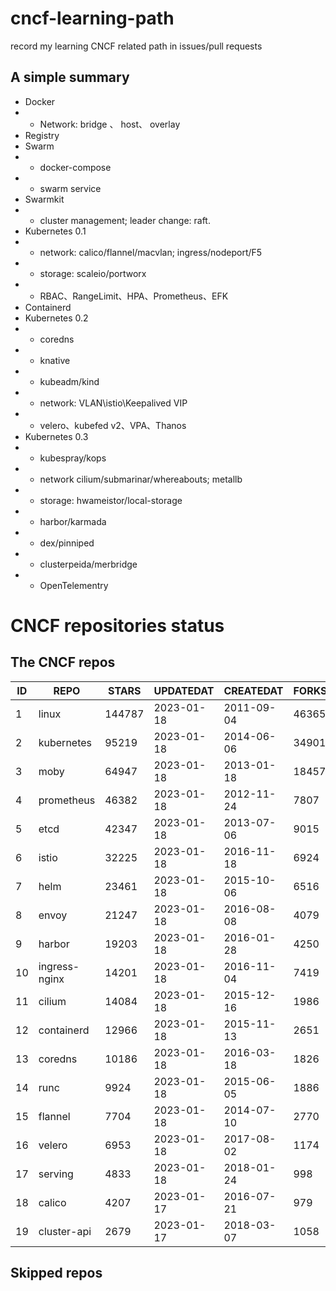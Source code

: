 # cncf-learning-path
record my learning CNCF related path in issues/pull requests

## A simple summary
- Docker
- - Network: bridge 、 host、 overlay
- Registry
- Swarm
- - docker-compose
- - swarm service
- Swarmkit
- - cluster management; leader change: raft.
- Kubernetes 0.1
- - network: calico/flannel/macvlan; ingress/nodeport/F5
- - storage: scaleio/portworx
- - RBAC、RangeLimit、HPA、Prometheus、EFK
- Containerd
- Kubernetes 0.2
- - coredns
- - knative
- - kubeadm/kind
- - network: VLAN\istio\Keepalived VIP
- - velero、kubefed v2、VPA、Thanos
- Kubernetes 0.3
- - kubespray/kops
- - network cilium/submarinar/whereabouts; metallb
- - storage: hwameistor/local-storage
- - harbor/karmada
- - dex/pinniped
- - clusterpeida/merbridge
- - OpenTelementry

# CNCF repositories status
<!--START_SECTION:github_repos-->
## The CNCF repos
| ID |     REPO      | STARS  | UPDATEDAT  | CREATEDAT  | FORKSCOUNT |
|----|---------------|--------|------------|------------|------------|
|  1 | linux         | 144787 | 2023-01-18 | 2011-09-04 |      46365 |
|  2 | kubernetes    |  95219 | 2023-01-18 | 2014-06-06 |      34901 |
|  3 | moby          |  64947 | 2023-01-18 | 2013-01-18 |      18457 |
|  4 | prometheus    |  46382 | 2023-01-18 | 2012-11-24 |       7807 |
|  5 | etcd          |  42347 | 2023-01-18 | 2013-07-06 |       9015 |
|  6 | istio         |  32225 | 2023-01-18 | 2016-11-18 |       6924 |
|  7 | helm          |  23461 | 2023-01-18 | 2015-10-06 |       6516 |
|  8 | envoy         |  21247 | 2023-01-18 | 2016-08-08 |       4079 |
|  9 | harbor        |  19203 | 2023-01-18 | 2016-01-28 |       4250 |
| 10 | ingress-nginx |  14201 | 2023-01-18 | 2016-11-04 |       7419 |
| 11 | cilium        |  14084 | 2023-01-18 | 2015-12-16 |       1986 |
| 12 | containerd    |  12966 | 2023-01-18 | 2015-11-13 |       2651 |
| 13 | coredns       |  10186 | 2023-01-18 | 2016-03-18 |       1826 |
| 14 | runc          |   9924 | 2023-01-18 | 2015-06-05 |       1886 |
| 15 | flannel       |   7704 | 2023-01-18 | 2014-07-10 |       2770 |
| 16 | velero        |   6953 | 2023-01-18 | 2017-08-02 |       1174 |
| 17 | serving       |   4833 | 2023-01-18 | 2018-01-24 |        998 |
| 18 | calico        |   4207 | 2023-01-17 | 2016-07-21 |        979 |
| 19 | cluster-api   |   2679 | 2023-01-17 | 2018-03-07 |       1058 |



## Skipped repos
<!--END_SECTION:github_repos-->
